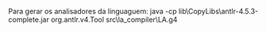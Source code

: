 Para gerar os analisadores da linguaguem:
java -cp lib\CopyLibs\antlr-4.5.3-complete.jar org.antlr.v4.Tool src\la_compiler\LA.g4
